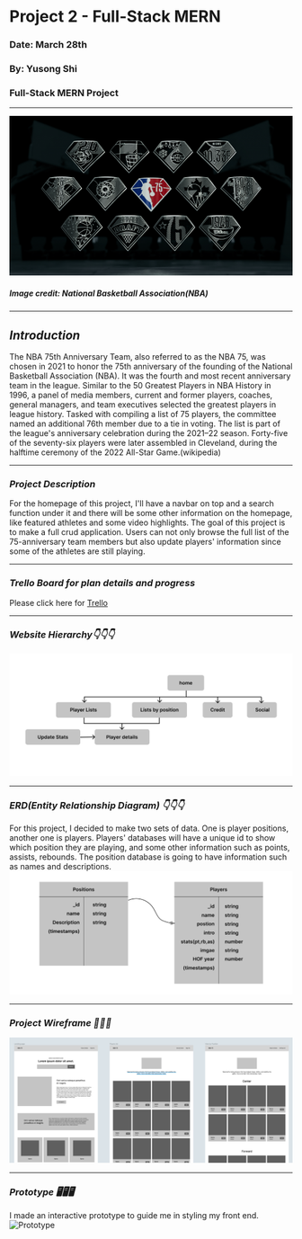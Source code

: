 # Project 2 - Full-Stack MERN

### Date: March 28th
### By: Yusong Shi
### Full-Stack MERN Project
***

![header-image](/image/nba-shop-12-medals-nbacanda-ftr_w07b9lgm52on1hydnjnjxi82c.png)
##### Image credit: National Basketball Association(NBA)
***

## ***Introduction***
The NBA 75th Anniversary Team, also referred to as the NBA 75, was chosen in 2021 to honor the 75th anniversary of the founding of the National Basketball Association (NBA). It was the fourth and most recent anniversary team in the league. Similar to the 50 Greatest Players in NBA History in 1996, a panel of media members, current and former players, coaches, general managers, and team executives selected the greatest players in league history. Tasked with compiling a list of 75 players, the committee named an additional 76th member due to a tie in voting. The list is part of the league's anniversary celebration during the 2021–22 season. Forty-five of the seventy-six players were later assembled in Cleveland, during the halftime ceremony of the 2022 All-Star Game.(wikipedia) 
***


### ***Project Description***
For the homepage of this project, I'll have a navbar on top and a search function under it and there will be some other information on the homepage, like featured athletes and some video highlights.  The goal of this project is to make a full crud application. Users can not only browse the full list of the 75-anniversary team members but also update players' information since some of the athletes are still playing. 
***

### ***Trello Board for plan details and progress***
Please click here for [Trello](https://trello.com/invite/b/IJDg3Jzw/e6cc241e5895934aeb4758d95d2264fe/project-2-nba-75th-anniversary)
***

### ***Website Hierarchy👇👇👇***
![Hierarchy](/image/Website%20Hierarchy.png)
***

### ***ERD(Entity Relationship Diagram) 👇👇👇***
For this project, I decided to make two sets of data. One is player positions, another one is players. Players' databases will have a unique id to show which position they are playing, and some other information such as points, assists, rebounds. The position database is going to have information such as names and descriptions.
![ERD](/image/erd.png)
***

### ***Project Wireframe 🚧🚧🚧***
![Wireframe](/image/Wireframe.png)
***

### ***Prototype 🖥️🖥️🖥️***
I made an interactive prototype to guide me in styling my front end.
![Prototype](/image/demo.gif)

